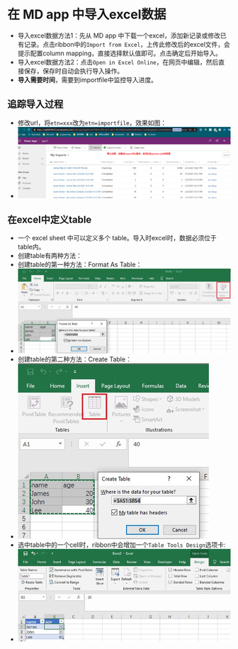 # 在 MD app 中导入excel数据
+ 导入excel数据方法1：先从 MD app 中下载一个excel，添加新记录或修改已有记录。点击ribbon中的`Import from Excel`，上传此修改后的excel文件，会提示配置column mapping，直接选择默认值即可。点击确定后开始导入。
+ 导入excel数据方法2：点击`Open in Excel Online`，在网页中编辑，然后直接保存，保存时自动会执行导入操作。
+ **导入需要时间**，需要到importfile中监控导入进度。

## 追踪导入过程
+ 修改url，将`etn=xxx`改为`etn=importfile`，效果如图：
+ ![](imgs/10-track-import-progress.png)

## 在excel中定义table
+ 一个 excel sheet 中可以定义多个 table。导入时excel时，数据必须位于table内。
+ 创建table有两种方法：
+ 创建table的第一种方法：Format As Table：
+ ![](imgs/11-format-as-table.jpg)
+ 创建table的第二种方法：Create Table：
+ ![](imgs/12-create-table.jpg)
+ 选中table中的一个cell时，ribbon中会增加一个`Table Tools Design`选项卡:
+ ![](imgs/13-table-preview.jpg)
